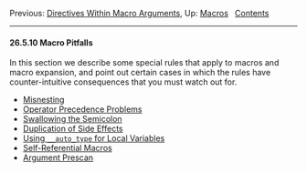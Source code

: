 Previous: [Directives Within Macro
Arguments](Directives-Within-Macro-Arguments.md), Up:
[Macros](Macros.md)  
[Contents](index.md#SEC_Contents "Table of contents")  

------------------------------------------------------------------------


#### 26.5.10 Macro Pitfalls 


In this section we describe some special rules that apply to macros and
macro expansion, and point out certain cases in which the rules have
counter-intuitive consequences that you must watch out for.

-   [Misnesting](Misnesting.md)
-   [Operator Precedence Problems](Operator-Precedence-Problems.md)
-   [Swallowing the Semicolon](Swallowing-the-Semicolon.md)
-   [Duplication of Side Effects](Duplication-of-Side-Effects.md)
-   [Using `__auto_type` for Local Variables](Macros-and-Auto-Type.md)
-   [Self-Referential Macros](Self_002dReferential-Macros.md)
-   [Argument Prescan](Argument-Prescan.md)
